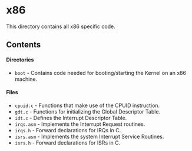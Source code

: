 # x86
This directory contains all x86 specific code.

## Contents

#### Directories
- `boot` - Contains code needed for booting/starting the Kernel on an x86 machine.

#### Files
- `cpuid.c` - Functions that make use of the CPUID instruction.
- `gdt.c` - Functions for initializing the Global Descriptor Table.
- `idt.c` - Defines the Interrupt Descriptor Table.
- `irqs.asm` - Implements the Interrupt Request routines.
- `irqs.h` - Forward declarations for IRQs in C.
- `isrs.asm` - Implements the system Interrupt Service Routines.
- `isrs.h` - Forward declarations for ISRs in C.
